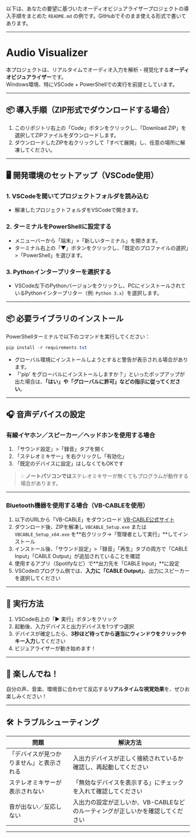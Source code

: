 以下は、あなたの要望に基づいたオーディオビジュアライザープロジェクトの導入手順をまとめた `README.md` の例です。GitHubでそのまま使える形式で書いてあります。

---

# Audio Visualizer

本プロジェクトは、リアルタイムでオーディオ入力を解析・視覚化する**オーディオビジュアライザー**です。  
Windows環境、特にVSCode + PowerShellでの実行を前提としています。

---

## 📦 導入手順（ZIP形式でダウンロードする場合）

1. このリポジトリ右上の「Code」ボタンをクリックし、「Download ZIP」を選択してZIPファイルをダウンロードします。
2. ダウンロードしたZIPを右クリックして「すべて展開」し、任意の場所に解凍してください。

---

## 🖥️ 開発環境のセットアップ（VSCode使用）

### 1. VSCodeを開いてプロジェクトフォルダを読み込む

- 解凍したプロジェクトフォルダをVSCodeで開きます。

### 2. ターミナルをPowerShellに設定する

- メニューバーから「端末」>「新しいターミナル」を開きます。
- ターミナル右上の「▼」ボタンをクリックし、「既定のプロファイルの選択」>「PowerShell」を選びます。

### 3. Pythonインタープリターを選択する

- VSCode左下のPythonバージョンをクリックし、PCにインストールされているPythonインタープリター（例: `Python 3.x`）を選択します。

---

## 📦 必要ライブラリのインストール

PowerShellターミナルで以下のコマンドを実行してください：

```powershell
pip install -r requirements.txt
```

* グローバル環境にインストールしようとすると警告が表示される場合があります。
* 「'pip' をグローバルにインストールしますか？」といったポップアップが出た場合は、**「はい」や「グローバルに許可」などの指示に従ってください**。

---

## 🎧 音声デバイスの設定

### 有線イヤホン／スピーカー／ヘッドホンを使用する場合

1. 「サウンド設定」>「録音」タブを開く
2. 「ステレオミキサー」を右クリックし「有効化」
3. 「既定のデバイスに設定」はしなくてもOKです

> 💡 **ノートパソコンでは**ステレオミキサーが無くてもプログラムが動作する場合があります。

---

### Bluetooth機器を使用する場合（VB-CABLEを使用）

1. 以下のURLから「VB-CABLE」をダウンロード
   [VB-CABLE公式サイト](https://vb-audio.com/Cable/)
2. ダウンロード後、ZIPを解凍し `VBCABLE_Setup.exe` または `VBCABLE_Setup_x64.exe` を\*\*右クリック→「管理者として実行」\*\*してインストール
3. インストール後、「サウンド設定」>「録音」「再生」タブの両方で「CABLE Input」「CABLE Output」が追加されていることを確認
4. 使用するアプリ（Spotifyなど）で\*\*出力先を「CABLE Input」\*\*に設定
5. VSCodeのプログラム側では、**入力に「CABLE Output」**、出力にスピーカーを選択してください

---

## 🚀 実行方法

1. VSCode右上の「▶ 実行」ボタンをクリック
2. 起動後、入力デバイスと出力デバイスを1つずつ選択
3. デバイスが確定したら、**3秒ほど待ってから適当にウィンドウをクリックやキー入力**してください
4. ビジュアライザーが動き始めます！

---

## 🎉 楽しんでね！

自分の声、音楽、環境音に合わせて反応する**リアルタイムな視覚効果**を、ぜひお楽しみください！

---

## 🛠 トラブルシューティング

| 問題                   | 解決方法                                        |
| -------------------- | ------------------------------------------- |
| 「デバイスが見つかりません」と表示される | 入出力デバイスが正しく接続されているか確認し、再起動してください            |
| ステレオミキサーが表示されない      | 「無効なデバイスを表示する」にチェックを入れて確認してください             |
| 音が出ない／反応しない          | 入出力の設定が正しいか、VB-CABLEなどのルーティングが正しいかを確認してください |

---
